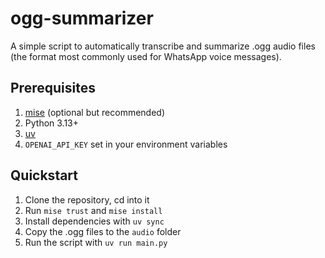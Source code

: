 # ogg-summarizer

A simple script to automatically transcribe and summarize .ogg audio files (the format most commonly used for WhatsApp voice messages).

## Prerequisites

1. [mise](https://mise.jdx.dev/getting-started.html) (optional but recommended)
2. Python 3.13+
3. [uv](https://docs.astral.sh/uv/getting-started/installation/)
4. `OPENAI_API_KEY` set in your environment variables

## Quickstart

1. Clone the repository, cd into it
1. Run `mise trust` and `mise install`
1. Install dependencies with `uv sync`
1. Copy the .ogg files to the `audio` folder
1. Run the script with `uv run main.py`
